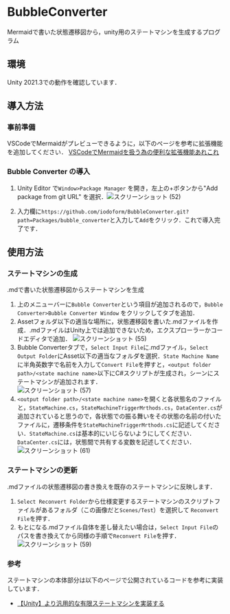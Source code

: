 # BubbleConverter
Mermaidで書いた状態遷移図から，unity用のステートマシンを生成するプログラム
## 環境
Unity 2021.3での動作を確認しています．
## 導入方法
### 事前準備
VSCodeでMermaidがプレビューできるように，以下のページを参考に拡張機能を追加してください．
[VSCodeでMermaidを扱う為の便利な拡張機能あれこれ](https://qiita.com/sato_kana/items/2a13f19017576488f017)
### Bubble Converter の導入
1. Unity Editor で`Window>Package Manager` を開き，左上の+ボタンから"Add package from git URL" を選択．![スクリーンショット (52)](https://github.com/iodoform/BubbleConverter/assets/63995635/290fd40f-95ef-475c-af4b-a6a197262ed0)

1. 入力欄に`https://github.com/iodoform/BubbleConverter.git?path=Packages/bubble_converter`と入力して`Add`をクリック．これで導入完了です．
## 使用方法
### ステートマシンの生成
.mdで書いた状態遷移図からステートマシンを生成
1.  上のメニューバーに`Bubble Converter`という項目が追加されるので，`Bubble Converter>Bubble Converter Window` をクリックしてタブを追加．
1. Assetフォルダ以下の適当な場所に，状態遷移図を書いた.mdファイルを作成．.mdファイルはUnity上では追加できないため，エクスプローラーかコードエディタで追加． 
    ![スクリーンショット (55)](https://github.com/iodoform/BubbleConverter/assets/63995635/403cdc9e-3530-41c7-bd87-44af32e4ebd7)
1.  Bubble Converterタブで，`Select Input File`に.mdファイル，`Select Output Folder`にAsset以下の適当なフォルダを選択．`State Machine Name`に半角英数字で名前を入力して`Convert File`を押すと，`<output folder path>/<state machine name>`以下にC#スクリプトが生成され，シーンにステートマシンが追加されます．  
    ![スクリーンショット (57)](https://github.com/iodoform/BubbleConverter/assets/63995635/949f444c-2daa-4e4b-949f-ddbba05da41b)
1.  `<output folder path>/<state machine name>`を開くと各状態名のファイルと，`StateMachine.cs`，`StateMachineTriggerMrthods.cs`，`DataCenter.cs`が追加されていると思うので，各状態での振る舞いをその状態の名前の付いたファイルに，遷移条件を`StateMachineTriggerMrthods.cs`に記述してください．`StateMachine.cs`は基本的にいじらないようにしてください．`DataCenter.cs`には，状態間で共有する変数を記述してください．  
    ![スクリーンショット (61)](https://github.com/iodoform/BubbleConverter/assets/63995635/5de861f2-0edd-4fd4-8947-92695c000ed2)

### ステートマシンの更新
.mdファイルの状態遷移図の書き換えを既存のステートマシンに反映します．
1. `Select Reconvert Folder`から仕様変更するステートマシンのスクリプトファイルがあるフォルダ（この画像だと`Scenes/Test`）を選択して `Reconvert File`を押す．
1. もとになる.mdファイル自体を差し替えたい場合は，`Select Input File`のパスを書き換えてから同様の手順で`Reconvert File`を押す．![スクリーンショット (59)](https://github.com/iodoform/BubbleConverter/assets/63995635/7c47f5d2-d97b-46bf-b82f-f7bbe802f2db)
### 参考
ステートマシンの本体部分は以下のページで公開されているコードを参考に実装しています．
- [【Unity】より汎用的な有限ステートマシンを実装する](https://light11.hatenadiary.com/entry/2019/02/14/223312)
